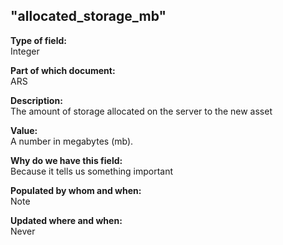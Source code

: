## "allocated_storage_mb"

**Type of field:**  
Integer

**Part of which document:**  
ARS

**Description:**  
The amount of storage allocated on the server to the new asset

**Value:**  
A number in megabytes (mb).

**Why do we have this field:**  
Because it tells us something important  

**Populated by whom and when:**  
Note  

**Updated where and when:**  
Never

